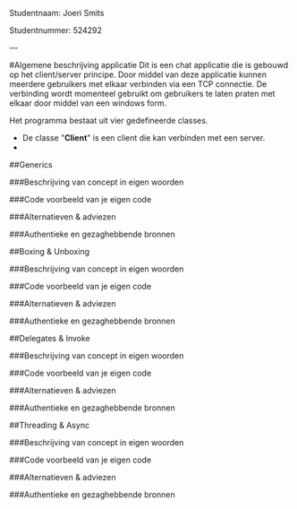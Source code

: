 Studentnaam: Joeri Smits

Studentnummer: 524292

‐‐‐

#Algemene beschrijving applicatie
Dit is een chat applicatie die is gebouwd op het client/server principe. Door middel van deze applicatie kunnen meerdere gebruikers met elkaar verbinden via een TCP connectie. De verbinding wordt momenteel gebruikt om gebruikers te laten praten met elkaar door middel van een windows form.

Het programma bestaat uit vier gedefineerde classes. 
* De classe "**Client**" is een client die kan verbinden met een server.
* 
##Generics

###Beschrijving van concept in eigen woorden

###Code voorbeeld van je eigen code

###Alternatieven & adviezen

###Authentieke en gezaghebbende bronnen

##Boxing & Unboxing

###Beschrijving van concept in eigen woorden

###Code voorbeeld van je eigen code

###Alternatieven & adviezen

###Authentieke en gezaghebbende bronnen

##Delegates & Invoke

###Beschrijving van concept in eigen woorden

###Code voorbeeld van je eigen code

###Alternatieven & adviezen

###Authentieke en gezaghebbende bronnen

##Threading & Async

###Beschrijving van concept in eigen woorden

###Code voorbeeld van je eigen code

###Alternatieven & adviezen

###Authentieke en gezaghebbende bronnen

